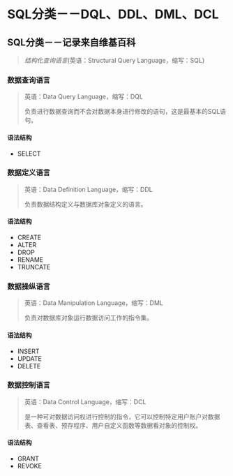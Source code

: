 # SQL分类－－DQL、DDL、DML、DCL


## SQL分类－－记录来自维基百科

> _结构化查询语言_(英语：Structural Query Language，缩写：SQL)

### 数据查询语言

> 英语：Data Query Language，缩写：DQL
> 
> 负责进行数据查询而不会对数据本身进行修改的语句，这是最基本的SQL语句。

#### 语法结构

- SELECT

### 数据定义语言

> 英语：Data Definition Language，缩写：DDL
> 
> 负责数据结构定义与数据库对象定义的语言。

#### 语法结构

- CREATE
- ALTER
- DROP
- RENAME
- TRUNCATE

### 数据操纵语言

> 英语：Data Manipulation Language，缩写：DML
> 
> 负责对数据库对象运行数据访问工作的指令集。

#### 语法结构

- INSERT
- UPDATE
- DELETE

### 数据控制语言

> 英语：Data Control Language，缩写：DCL
> 
> 是一种可对数据访问权进行控制的指令，它可以控制特定用户账户对数据表、查看表、预存程序、用户自定义函数等数据看对象的控制权。

#### 语法结构

- GRANT
- REVOKE

